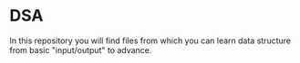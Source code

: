 # DSA
In this repository you will find files from which you can learn data structure from basic "input/output" to advance.
